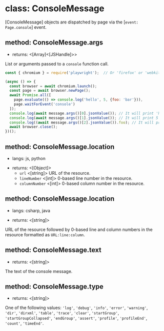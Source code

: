# class: ConsoleMessage

[ConsoleMessage] objects are dispatched by page via the [`event: Page.console`] event.

## method: ConsoleMessage.args
- returns: <[Array]<[JSHandle]>>

List or arguments passed to a `console` function call.

```js
const { chromium } = require('playwright');  // Or 'firefox' or 'webkit'.

(async () => {
  const browser = await chromium.launch();
  const page = await browser.newPage();
  await Promise.all([
    page.evaluate(() => console.log('hello', 5, {foo: 'bar'})),
    page.waitForEvent('console')
  ]);
  console.log(await message.args()[0].jsonValue()); // It will print 'hello'
  console.log(await message.args()[1].jsonValue()); // It will print 5
  console.log((await message.args()[2].jsonValue()).foo); // It will print 'bar'
  await browser.close();
})();
```

## method: ConsoleMessage.location
* langs: js, python
- returns: <[Object]>
  - `url` <[string]> URL of the resource.
  - `lineNumber` <[int]> 0-based line number in the resource.
  - `columnNumber` <[int]> 0-based column number in the resource.

## method: ConsoleMessage.location
* langs: csharp, java
- returns: <[string]>

URL of the resource followed by 0-based line and column numbers in the resource formatted as `URL:line:column`.

## method: ConsoleMessage.text
- returns: <[string]>

The text of the console message.

## method: ConsoleMessage.type
- returns: <[string]>

One of the following values: `'log'`, `'debug'`, `'info'`, `'error'`, `'warning'`, `'dir'`, `'dirxml'`, `'table'`,
`'trace'`, `'clear'`, `'startGroup'`, `'startGroupCollapsed'`, `'endGroup'`, `'assert'`, `'profile'`, `'profileEnd'`,
`'count'`, `'timeEnd'`.
